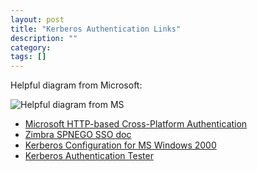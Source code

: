 ```yaml
---
layout: post
title: "Kerberos Authentication Links"
description: ""
category:
tags: []
---
```



Helpful diagram from Microsoft:

![Helpful diagram from MS][1]

* [Microsoft HTTP-based Cross-Platform Authentication](http://msdn.microsoft.com/en-us/library/ms995329.aspx)
* [Zimbra SPNEGO SSO doc](ftp://ftp.freebsd.sk/src/HELIX-714.fbsd/ZimbraServer/docs/spnego.txt)
* [Kerberos Configuration for MS Windows 2000](http://technet.microsoft.com/en-us/library/bb742433.aspx)
* [Kerberos Authentication Tester](http://blog.michelbarneveld.nl/michel/archive/2009/12/05/kerberos-authentication-tester.aspx)

[1]: http://msdn.microsoft.com/en-us/library/ms995329.http-sso-1-fig03(l=en-us).gif
